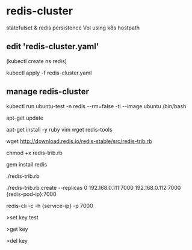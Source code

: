 # redis-cluster
statefulset & redis persistence Vol using k8s hostpath

## edit 'redis-cluster.yaml'
(kubectl create ns redis)

kubectl apply -f redis-cluster.yaml

## manage redis-cluster
kubectl run ubuntu-test -n redis --rm=false -ti --image ubuntu /bin/bash

apt-get update

apt-get install -y ruby vim wget redis-tools

wget http://download.redis.io/redis-stable/src/redis-trib.rb

chmod +x redis-trib.rb

gem install redis


./redis-trib.rb


./redis-trib.rb create --replicas 0 192.168.0.111:7000 192.168.0.112:7000 {redis-pod-ip}:7000

redis-cli -c -h {service-ip} -p 7000

\>set key test

\>get key

\>del key

